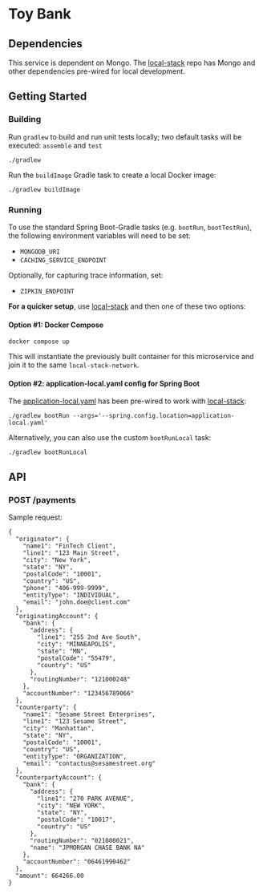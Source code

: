 # Toy Bank

## Dependencies
This service is dependent on Mongo.  The [local-stack](https://github.com/dmtrinh/local-stack) repo has Mongo and other dependencies pre-wired for local development.

## Getting Started

### Building

Run `gradlew` to build and run unit tests locally; two default tasks will be executed: `assemble` and `test` 
```shell
./gradlew
```

Run the `buildImage` Gradle task to create a local Docker image:
```shell
./gradlew buildImage
```

### Running

To use the standard Spring Boot-Gradle tasks (e.g. `bootRun`, `bootTestRun`), the following environment variables will need to be set:
   *  `MONGODB_URI`
   *  `CACHING_SERVICE_ENDPOINT`

Optionally, for capturing trace information, set:
   *  `ZIPKIN_ENDPOINT`

**For a quicker setup**, use [local-stack](https://github.com/dmtrinh/local-stack) and then one of these two options:

#### Option #1: Docker Compose
```shell
docker compose up
```

This will instantiate the previously built container for this microservice and join it to the same `local-stack-network`.

#### Option #2: application-local.yaml config for Spring Boot
The [application-local.yaml](application-local.yaml) has been pre-wired to work with [local-stack](https://github.com/dmtrinh/local-stack):

```shell
./gradlew bootRun --args='--spring.config.location=application-local.yaml'
```

Alternatively, you can also use the custom `bootRunLocal` task:
```shell
./gradlew bootRunLocal
```

## API 
### POST /payments

Sample request:
```
{
  "originator": {
    "name1": "FinTech Client",
    "line1": "123 Main Street",
    "city": "New York",
    "state": "NY",
    "postalCode": "10001",
    "country": "US",
    "phone": "406-999-9999",
    "entityType": "INDIVIDUAL",
    "email": "john.doe@client.com"
  },
  "originatingAccount": {
    "bank": {
      "address": {
        "line1": "255 2nd Ave South",
        "city": "MINNEAPOLIS",
        "state": "MN",
        "postalCode": "55479",
        "country": "US"
      },
      "routingNumber": "121000248"
    },
    "accountNumber": "123456789066"
  },
  "counterparty": {
    "name1": "Sesame Street Enterprises",
    "line1": "123 Sesame Street",
    "city": "Manhattan",
    "state": "NY",
    "postalCode": "10001",
    "country": "US",
    "entityType": "ORGANIZATION",
    "email": "contactus@sesamestreet.org"    
  },
  "counterpartyAccount": {
    "bank": {
      "address": {
        "line1": "270 PARK AVENUE",
        "city": "NEW YORK",
        "state": "NY",
        "postalCode": "10017",
        "country": "US"
      },
      "routingNumber": "021000021",
      "name": "JPMORGAN CHASE BANK NA"
    },
    "accountNumber": "06461990462"
  },
  "amount": 664266.00
}
```
